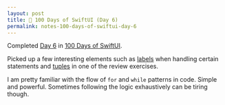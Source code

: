 ```yaml
---
layout: post
title: 📔 100 Days of SwiftUI (Day 6)
permalink: notes-100-days-of-swiftui-day-6
---
```


Completed [Day 6](https://www.hackingwithswift.com/100/swiftui/6) in [100 Days of SwiftUI](https://www.hackingwithswift.com/100/swiftui).

Picked up a few interesting elements such as [labels](https://en.wikipedia.org/wiki/Label_(computer_science)) when handling certain statements and [tuples](https://en.wikipedia.org/wiki/Tuple) in one of the review exercises.

I am pretty familiar with the flow of `for` and `while` patterns in code. Simple and powerful. Sometimes following the logic exhaustively can be tiring though.
